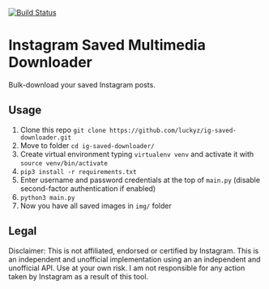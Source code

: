 [![Build Status](https://travis-ci.com/luckyz/ig-saved-downloader.svg?branch=master)](https://travis-ci.com/luckyz/ig-saved-downloader)
# Instagram Saved Multimedia Downloader

Bulk-download your saved Instagram posts.

## Usage

1. Clone this repo ```git clone https://github.com/luckyz/ig-saved-downloader.git```
2. Move to folder ```cd ig-saved-downloader/```
3. Create virtual environment typing ```virtualenv venv``` and activate it with ```source venv/bin/activate```
4. `pip3 install -r requirements.txt`
5. Enter username and password credentials at the top of `main.py` (disable second-factor authentication if enabled)
6. `python3 main.py`
7. Now you have all saved images in `img/` folder

## Legal

Disclaimer: This is not affiliated, endorsed or certified by Instagram. This is an independent and unofficial implementation using an an independent and unofficial API. Use at your own risk. I am not responsible for any action taken by Instagram as a result of this tool.
